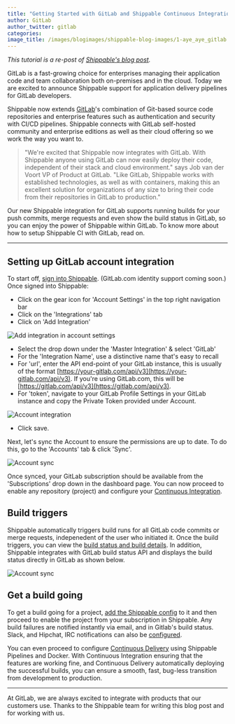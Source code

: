 ```yaml
---
title: "Getting Started with GitLab and Shippable Continuous Integration"
author: GitLab
author_twitter: gitlab
categories: 
image_title: /images/blogimages/shippable-blog-images/1-aye_aye_gitlab.png
---
```


_This tutorial is a re-post of [Shippable's blog post](http://blog.shippable.com/getting-started-gitlab-with-shippable-ci)._

GitLab is a fast-growing choice for enterprises managing their application code and team
collaboration both on-premises and in the cloud. Today we are excited to announce Shippable
support for application delivery pipelines for GitLab developers.

Shippable now extends [GitLab](https://about.gitlab.com/)'s combination of Git-based source code repositories and enterprise 
features such as authentication and security with CI/CD pipelines. Shippable connects with 
GitLab self-hosted community and enterprise editions as well as their cloud offering so we 
work the way you want to. 

<!-- more -->

> "We're excited that Shippable now integrates with GitLab. With Shippable anyone using GitLab 
can now easily deploy their code, independent of their stack and cloud environment." says Job van der Voort 
VP of Product at GitLab. "Like GitLab, Shippable works with established technologies, as well as with 
containers, making this an excellent solution for organizations of any size to bring their code from 
their repositories in GitLab to production."

Our new Shippable integration for GitLab supports running builds for your push commits, merge requests 
and even show the build status in GitLab, so you can enjoy the power of Shippable within GitLab. To know 
more about how to setup Shippable CI with GitLab, read on.

---

## Setting up GitLab account integration

To start off, [sign into Shippable](https://app.shippable.com/). (GitLab.com identity support coming soon.)
Once signed into Shippable:

* Click on the gear icon for 'Account Settings' in the top right navigation bar
* Click on the 'Integrations' tab
* Click on 'Add Integration' 

![Add integration in account settings](images/blogimages/shippable-blog-images/2-Add_Integration_in_Account_settings.png)

* Select the drop down under the 'Master Integration' & select 'GitLab'
* For the 'Integration Name', use a distinctive name that's easy to recall
* For 'url', enter the API end-point of your GitLab instance, this is usually of the format [https://your-gitlab.com/api/v3](https://your-gitlab.com/api/v3). If you're using GitLab.com, this will be [https://gitlab.com/api/v3](https://gitlab.com/api/v3). 
* For 'token', navigate to your GitLab Profile Settings in your GitLab instance and copy the Private Token provided under Account.

![Account integration](images/blogimages/shippable-blog-images/3-acc_int.png)

* Click save. 

Next, let's sync the Account to ensure the permissions are up to date. To do this, go to the 'Accounts' 
tab & click 'Sync'.

![Account sync](images/blogimages/shippable-blog-images/4-accountSync.png)

Once synced, your GitLab subscription should be available from the 'Subscriptions' drop down in 
the dashboard page. You can now proceed to enable any repository (project) and configure your
[Continuous Integration](http://docs.shippable.com/ci_configure/).

## Build triggers 

Shippable automatically triggers build runs for all GitLab code commits or merge requests, indepenedent 
of the user who initiated it. Once the build triggers, you can view the [build status and build details](http://docs.shippable.com/ci_builds/). In addition, Shippable integrates with GitLab build status API and displays the build status directly in GitLab as shown below.

![Account sync](images/blogimages/shippable-blog-images/5-example.png)

## Get a build going 

To get a build going for a project, [add the Shippable config](http://docs.shippable.com/ci_configure/) to it and then proceed to enable the project 
from your subscription in Shippable. Any build failures are notified instantly via email, and in Gitlab's 
build status. Slack, and Hipchat, IRC notifications can also be [configured](http://docs.shippable.com/int_notifications/).

You can even proceed to configure [Continuous Delivery](http://docs.shippable.com/pipelines_overview/) using Shippable Pipelines and Docker. With Continuous Integration
ensuring that the features are working fine, and Continuous Delivery automatically deploying the successful builds, 
you can ensure a smooth, fast, bug-less transition from development to production.

---

At GitLab, we are always excited to integrate with products that our customers use. Thanks to the Shippable team 
for writing this blog post and for working with us. 
